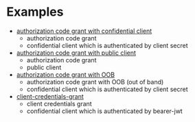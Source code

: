 # Examples

- [authorization code grant with confidential client](./authorization-code-grant-with-confidential-client)
  - authorization code grant
  - confidential client which is authenticated by client secret
- [authorization code grant with public client](./authorization-code-grant-with-public-client)
  - authorization code grant
  - public client
- [authorization code grant with OOB](./authorization-code-grant-with-oob)
  - authorization code grant with OOB (out of band)
  - confidential client which is authenticated by client secret
- [client-credentials-grant](./client-credentials-grant)
  - client credentials grant
  - confidential client which is authenticated by bearer-jwt
